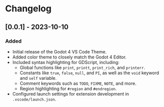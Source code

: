 # Changelog

## [0.0.1] - 2023-10-10
### Added
- Initial release of the Godot 4 VS Code Theme.
- Added color theme to closely match the Godot 4 Editor.
- Included syntax highlighting for GDScript, including:
  - Global functions like `print`, `printt`, `print_rich`, and `printerr`.
  - Constants like `true`, `false`, `null`, and `PI`, as well as the `void` keyword and `self` variable.
  - Comment keywords such as `TODO`, `FIXME`, `NOTE`, and more.
  - Region highlighting for `#region` and `#endregion`.
- Configured launch settings for extension development in `.vscode/launch.json`.
